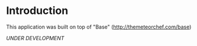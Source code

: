 # Introduction
This application was built on top of "Base" (http://themeteorchef.com/base)

*UNDER DEVELOPMENT*
